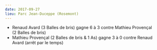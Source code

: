 ```yaml
---
date: 2017-09-27
lieu: Parc Jean-Duceppe (Rosemont)
---
```

- Renaud Avard (3 Balles de bris) gagne 6 à 3 contre Mathieu Provençal (2 Balles de bris)
- Mathieu Provençal (2 Balles de bris & 1 As) gagne 3 à 0 contre Renaud Avard (arrêt par le temps)


